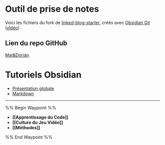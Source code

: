 # Outil de prise de notes
Voici les fichiers du fork de [linked-blog-starter](https://github.com/matthewwong525/linked-blog-starter), créés avec [Obsidian Git](https://linked-blog-starter.vercel.app/connect-obsidian-vault-with-github) ([vidéo](https://www.youtube.com/watch?v=5YZz38U20ws))

## Lien du repo GitHub
[Mat&Dorian](https://github.com/TheMenethil/Mat-Dorian)

# Tutoriels Obsidian
* [Présentation globale](https://www.youtube.com/watch?v=qlCcWmyZRXI)
* [Markdown](https://www.youtube.com/watch?v=9ft9G6JUfO0)

----

%% Begin Waypoint %%
- **[[Apprentissage du Code]]**
- **[[Culture du Jeu Vidéo]]**
- **[[Méthodes]]**

%% End Waypoint %%
